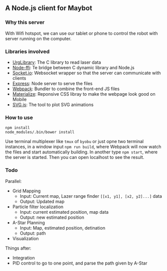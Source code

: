 ## A Node.js client for Maybot

### Why this server

With Wifi hotspot, we can use our tablet or phone to control the robot with server running on the computer.

### Libraries involved

- [UrgLibrary](https://sourceforge.net/p/urgnetwork/wiki/Home/): The C library to read laser data
- [Node-ffi](https://github.com/node-ffi/node-ffi): Te bridge between C dynamic library and Node.js
- [Socket.io](socket.io): Websocket wrapper so that the server can communicate with clients
- [Express](expressjs.com): Node server to serve the files
- [Webpack](https://webpack.github.io/): Bundler to combine the front-end JS files
- [Materialize](http://materializecss.com/): Reponsive CSS libray to make the webpage look good on Mobile
- [SVG.js](https://svgdotjs.github.io/): The tool to plot SVG animations

### How to use
```
npm install
node_modules/.bin/bower install
```

Use terminal multiplexer like `tmux` of `byobu` or just opne two terminal instances, in a window input `npm run build`, where Webpack will now watch the files and start automatically building. In another type `npm start`, where the server is started.
Then you can open localhost to see the result.

### Todo

Parallel:
- Grid Mapping
    - Input: Current map, Lazer range finder `[[x1, y1], [x2, y2]...]` data
    - Output: Updated map
- Particle filter localization
    - Input: current estimated position, map data
    - Output: new estimated position
- A-Star Planning
    - Input: Map, estimated position, detination
    - Output: path
- Visualization

Things after:
- Integration
- PID control to go to one point, and parse the path given by A-Star
